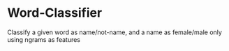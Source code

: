 # Word-Classifier

Classify a given word as name/not-name, and a name as female/male only using ngrams as features
